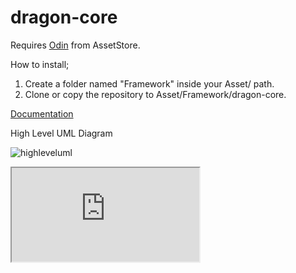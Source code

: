# dragon-core

Requires [Odin](https://assetstore.unity.com/packages/tools/utilities/odin-inspector-and-serializer-89041) from AssetStore.

How to install;

1. Create a folder named "Framework" inside your Asset/ path.
2. Clone or copy the repository to Asset/Framework/dragon-core.

[Documentation](https://egehantolunay.atlassian.net/l/cp/ioX1fhNi)

High Level UML Diagram

![highleveluml](https://user-images.githubusercontent.com/52652529/224702615-f3c8eefb-d436-4907-9a8c-8c47cd204e5b.png)

<iframe src="https://docs.google.com/document/d/e/2PACX-1vQqovzYcCxc2rFcfm9_10710EfvdEQTjHVJcVdadq_X29YoV2fgSZlWnskcFmCDlBGpe4akmNeaUJTI/pub?embedded=true"></iframe>
